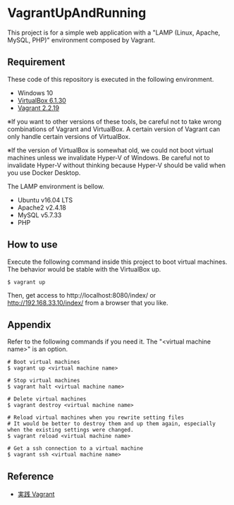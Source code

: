 # VagrantUpAndRunning

This project is for a simple web application with a "LAMP (Linux, Apache, MySQL, PHP)" environment composed by Vagrant.

## Requirement
These code of this repository is executed in the following environment.
- Windows 10
- [VirtualBox 6.1.30](https://www.virtualbox.org/wiki/Downloads)
- [Vagrant 2.2.19](https://www.vagrantup.com/downloads)

※If you want to other versions of these tools, be careful not to take wrong combinations of Vagrant and VirtualBox. A certain version of Vagrant can only handle certain versions of VirtualBox.

※If the version of VirtualBox is somewhat old, we could not boot virtual machines unless we invalidate Hyper-V of Windows. Be careful not to invalidate Hyper-V without thinking because Hyper-V should be valid when you use Docker Desktop.

The LAMP environment is bellow.
- Ubuntu v16.04 LTS
- Apache2 v2.4.18
- MySQL v5.7.33
- PHP

## How to use

Execute the following command inside this project to boot virtual machines. The behavior would be stable with the VirtualBox up.

```
$ vagrant up
```

Then, get access to
http://localhost:8080/index/
or
http://192.168.33.10/index/
from a browser that you like.

## Appendix
Refer to the following commands if you need it. The "\<virtual machine name\>" is an option.
```
# Boot virtual machines
$ vagrant up <virtual machine name>

# Stop virtual machines
$ vagrant halt <virtual machine name>

# Delete virtual machines
$ vagrant destroy <virtual machine name>

# Reload virtual machines when you rewrite setting files
# It would be better to destroy them and up them again, especially when the existing settings were changed.
$ vagrant reload <virtual machine name>

# Get a ssh connection to a virtual machine
$ vagrant ssh <virtual machine name>
```

## Reference
- [実践 Vagrant](https://www.amazon.co.jp/%E5%AE%9F%E8%B7%B5-Vagrant-Mitchell-Hashimoto/dp/4873116651/ref=sr_1_1?__mk_ja_JP=%E3%82%AB%E3%82%BF%E3%82%AB%E3%83%8A&crid=1ADA8SPDC3ZLU&keywords=vagrant&qid=1640352785&sprefix=vagran%2Caps%2C191&sr=8-1)
